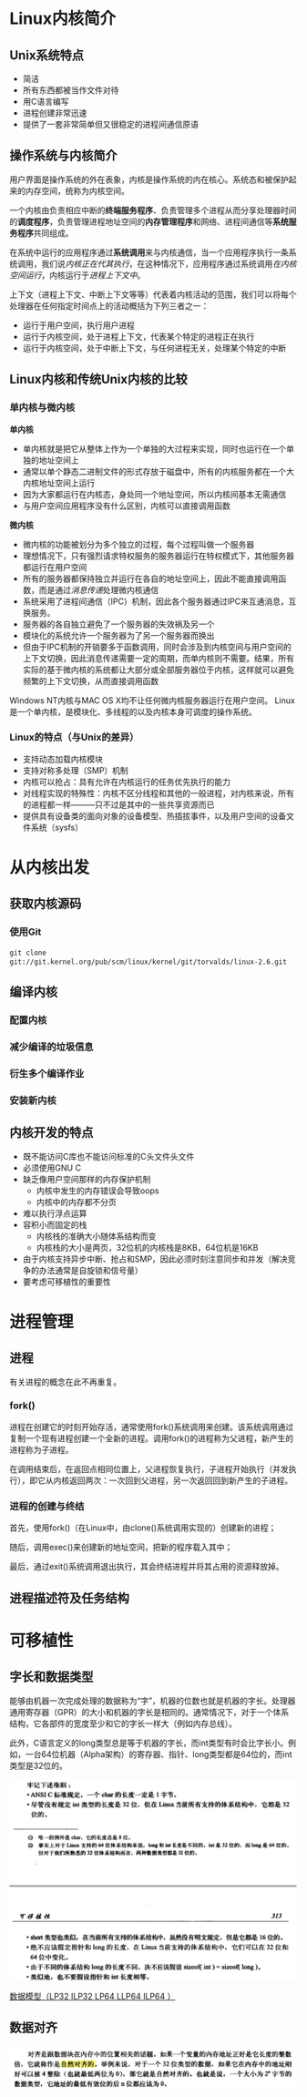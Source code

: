 # Linux内核简介
## Unix系统特点
- 简洁
- 所有东西都被当作文件对待
- 用C语言编写
- 进程创建非常迅速
- 提供了一套非常简单但又很稳定的进程间通信原语

## 操作系统与内核简介
用户界面是操作系统的外在表象，内核是操作系统的内在核心。系统态和被保护起来的内存空间，统称为内核空间。

一个内核由负责相应中断的**终端服务程序**、负责管理多个进程从而分享处理器时间的**调度程序**，负责管理进程地址空间的**内存管理程序**和网络、进程间通信等**系统服务程序**共同组成。

在系统中运行的应用程序通过**系统调用**来与内核通信，当一个应用程序执行一条系统调用，我们说*内核正在代其执行*，在这种情况下，应用程序通过系统调用*在内核空间运行*，内核运行于*进程上下文中*。

上下文（进程上下文、中断上下文等等）代表着内核活动的范围，我们可以将每个处理器在任何指定时间点上的活动概括为下列三者之一：
- 运行于用户空间，执行用户进程
- 运行于内核空间，处于进程上下文，代表某个特定的进程正在执行
- 运行于内核空间，处于中断上下文，与任何进程无关，处理某个特定的中断

## Linux内核和传统Unix内核的比较
### 单内核与微内核
**单内核**
- 单内核就是把它从整体上作为一个单独的大过程来实现，同时也运行在一个单独的地址空间上
- 通常以单个静态二进制文件的形式存放于磁盘中，所有的内核服务都在一个大内核地址空间上运行
- 因为大家都运行在内核态，身处同一个地址空间，所以内核间基本无需通信
- 与用户空间应用程序没有什么区别，内核可以直接调用函数

**微内核**
- 微内核的功能被划分为多个独立的过程，每个过程叫做一个服务器
- 理想情况下，只有强烈请求特权服务的服务器运行在特权模式下，其他服务器都运行在用户空间
- 所有的服务器都保持独立并运行在各自的地址空间上，因此不能直接调用函数，而是通过*消息传递*处理微内核通信
- 系统采用了进程间通信（IPC）机制，因此各个服务器通过IPC来互通消息，互换服务。
- 服务器的各自独立避免了一个服务器的失效祸及另一个
- 模块化的系统允许一个服务器为了另一个服务器而换出 
- 但由于IPC机制的开销要多于函数调用，同时会涉及到内核空间与用户空间的上下文切换，因此消息传递需要一定的周期，而单内核则不需要。结果，所有实际的基于微内核的系统都让大部分或全部服务器位于内核，这样就可以避免频繁的上下文切换，从而直接调用函数

Windows NT内核与MAC OS X均不让任何微内核服务器运行在用户空间。
Linux是一个单内核，是模块化、多线程的以及内核本身可调度的操作系统。
                                     
### Linux的特点（与Unix的差异）
- 支持动态加载内核模块
- 支持对称多处理（SMP）机制
- 内核可以抢占：具有允许在内核运行的任务优先执行的能力
- 对线程实现的特殊性：内核不区分线程和其他的一般进程，对内核来说，所有的进程都一样———只不过是其中的一些共享资源而已
- 提供具有设备类的面向对象的设备模型、热插拔事件，以及用户空间的设备文件系统（sysfs）

# 从内核出发
## 获取内核源码
### 使用Git
```shell
git clone git://git.kernel.org/pub/scm/linux/kernel/git/torvalds/linux-2.6.git
```
## 编译内核
### 配置内核
### 减少编译的垃圾信息
### 衍生多个编译作业
### 安装新内核

## 内核开发的特点
- 既不能访问C库也不能访问标准的C头文件头文件
- 必须使用GNU C
- 缺乏像用户空间那样的内存保护机制
    - 内核中发生的内存错误会导致oops
    - 内核中的内存都不分页
- 难以执行浮点运算
- 容积小而固定的栈
    - 内核栈的准确大小随体系结构而变
    - 内核栈的大小是两页，32位机的内核栈是8KB，64位机是16KB
- 由于内核支持异步中断、抢占和SMP，因此必须时刻注意同步和并发（解决竞争的办法通常是自旋锁和信号量）
- 要考虑可移植性的重要性

# 进程管理
## 进程
有关进程的概念在此不再重复。
### fork()
进程在创建它的时刻开始存活，通常使用fork()系统调用来创建。该系统调用通过复制一个现有进程创建一个全新的进程。调用fork()的进程称为父进程，新产生的进程称为子进程。

在调用结束后，在返回点相同位置上，父进程恢复执行，子进程开始执行（并发执行），即它从内核返回两次：一次回到父进程，另一次返回回到新产生的子进程。

### 进程的创建与终结
首先，使用fork()（在Linux中，由clone()系统调用实现的）创建新的进程；

随后，调用exec()来创建新的地址空间，把新的程序载入其中；

最后，通过exit()系统调用退出执行，其会终结进程并将其占用的资源释放掉。

## 进程描述符及任务结构

# 可移植性
## 字长和数据类型
能够由机器一次完成处理的数据称为“字”，机器的位数也就是机器的字长。处理器通用寄存器（GPR）的大小和机器的字长是相同的。通常情况下，对于一个体系结构，它各部件的宽度至少和它的字长一样大（例如内存总线）。

此外，C语言定义的long类型总是等于机器的字长，而int类型有时会比字长小。例如，一台64位机器（Alpha架构）的寄存器、指针、long类型都是64位的，而int类型是32位的。

![](image/2023-03-10-23-59-07.png)

[数据模型（LP32 ILP32 LP64 LLP64 ILP64 ）](https://www.cnblogs.com/lsgxeva/p/7614856.html)

## 数据对齐
![](image/2023-03-11-00-20-12.png)